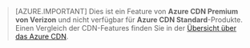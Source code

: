 > [AZURE.IMPORTANT] Dies ist ein Feature von **Azure CDN Premium von Verizon** und nicht verfügbar für **Azure CDN Standard**-Produkte. Einen Vergleich der CDN-Features finden Sie in der [Übersicht über das Azure CDN](cdn-overview.md#azure-cdn-features).